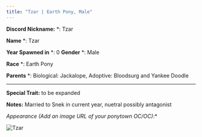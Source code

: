```yaml
---
title: "Tzar | Earth Pony, Male"
---
```

**Discord Nickname:** *: Tzar

**Name** *: Tzar

**Year Spawned in** *: 
0
**Gender** *: Male

**Race** *: Earth Pony

**Parents** *: Biological: Jackalope, Adoptive: Bloodsurg and Yankee Doodle

---

**Special Trait:**
 to be expanded

**Notes:** 
Married to Snek in current year, nuetral possibly antagonist

*Appearance (Add an image URL of your ponytown OC/OC)*:*


![Tzar](https://cdn.discordapp.com/attachments/1026689624535466067/1148645893516566558/Screenshot_44.png)

